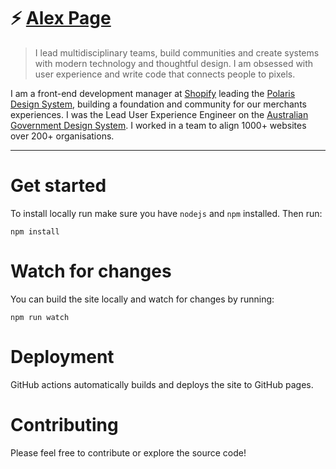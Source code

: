# ⚡️ [Alex Page](http://alexpage.com.au)

> I lead multidisciplinary teams, build communities and create systems with modern technology and thoughtful design. I am obsessed with user experience and write code that connects people to pixels.

I am a front-end development manager at [Shopify](https://shopify.com) leading the [Polaris Design System](https://polaris.shopify.com), building a foundation and community for our merchants experiences. I was the Lead User Experience Engineer on the [Australian Government Design System](https://designsystem.gov.au). I worked in a team to align 1000+ websites over 200+ organisations.

---

# Get started

To install locally run make sure you have `nodejs` and `npm` installed. Then run:
```
npm install
```


# Watch for changes

You can build the site locally and watch for changes by running:
```
npm run watch
```


# Deployment

GitHub actions automatically builds and deploys the site to GitHub pages.


# Contributing

Please feel free to contribute or explore the source code!
